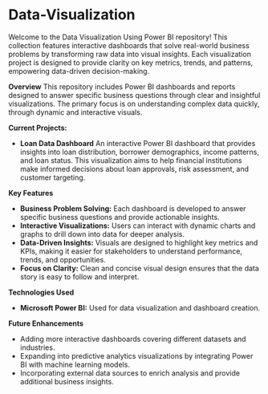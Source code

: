 # Data-Visualization
Welcome to the Data Visualization Using Power BI repository! This collection features interactive dashboards that solve real-world business problems by transforming raw data into visual insights. Each visualization project is designed to provide clarity on key metrics, trends, and patterns, empowering data-driven decision-making.

**Overview**
This repository includes Power BI dashboards and reports designed to answer specific business questions through clear and insightful visualizations. The primary focus is on understanding complex data quickly, through dynamic and interactive visuals.

**Current Projects:**
- **Loan Data Dashboard**
An interactive Power BI dashboard that provides insights into loan distribution, borrower demographics, income patterns, and loan status. This visualization aims to help financial institutions make informed decisions about loan approvals, risk assessment, and customer targeting.

**Key Features**
- **Business Problem Solving:** Each dashboard is developed to answer specific business questions and provide actionable insights.
- **Interactive Visualizations:** Users can interact with dynamic charts and graphs to drill down into data for deeper analysis.
- **Data-Driven Insights:** Visuals are designed to highlight key metrics and KPIs, making it easier for stakeholders to understand performance, trends, and opportunities.
- **Focus on Clarity:** Clean and concise visual design ensures that the data story is easy to follow and interpret.

**Technologies Used**
- **Microsoft Power BI:** Used for data visualization and dashboard creation.

**Future Enhancements**
- Adding more interactive dashboards covering different datasets and industries.
- Expanding into predictive analytics visualizations by integrating Power BI with machine learning models.
- Incorporating external data sources to enrich analysis and provide additional business insights.
